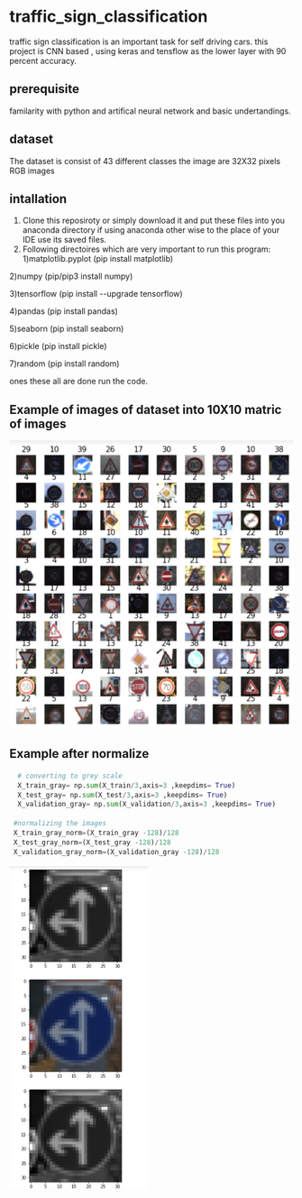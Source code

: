# traffic_sign_classification
traffic sign classification is an important task for self driving cars.
this project is CNN based , using keras and tensflow as the lower layer with 90 percent accuracy.
## prerequisite
familarity with python and artifical neural network and basic undertandings.

## dataset
 The dataset is consist of 43 different classes 
 the image are 32X32 pixels
 RGB images

## intallation
1) Clone this reposiroty or simply download it and put these files into you anaconda directory if using anaconda other wise to the place of your IDE use its saved files.
2) Following directoires which are very important to run this program:
 1)matplotlib.pyplot (pip install matplotlib)
  
 2)numpy  (pip/pip3 install numpy)
  
 3)tensorflow (pip install --upgrade tensorflow)
  
 4)pandas (pip install pandas)
  
 5)seaborn (pip install seaborn)
  
 6)pickle (pip install pickle)
  
 7)random (pip install random)
  
ones these all are done run the code.

## Example of images of dataset into 10X10 matric of images

![Instance Segmentation Sample](view.PNG)

## Example after normalize 
```python
  # converting to grey scale
  X_train_gray= np.sum(X_train/3,axis=3 ,keepdims= True)
  X_test_gray= np.sum(X_test/3,axis=3 ,keepdims= True)
  X_validation_gray= np.sum(X_validation/3,axis=3 ,keepdims= True)

 #normalizing the images 
 X_train_gray_norm=(X_train_gray -128)/128
 X_test_gray_norm=(X_test_gray -128)/128
 X_validation_gray_norm=(X_validation_gray -128)/128
```
![Instance Segmentation Sample](normalize.PNG)


